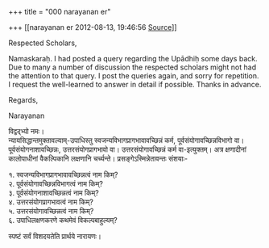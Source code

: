 +++
title = "000 narayanan er"

+++
[[narayanan er	2012-08-13, 19:46:56 [Source](https://groups.google.com/g/bvparishat/c/vpsKp9Waats)]]



Respected Scholars,

Namaskaraḥ. I had posted a query regarding the Upādhiḥ some days back. Due to many a number of discussion the respected scholars might not had the attention to that query. I post the queries again, and sorry for repetition. I request the well-learned to answer in detail if possible. Thanks in advance.

Regards,

Narayanan  

  

विद्वद्भ्यो नमः।  
न्यायसिद्धान्तमुक्तावल्याम्-उपाधिस्तु स्वजन्यविभागप्रागभावावच्छिन्नं कर्म, पूर्वसंयोगावच्छिन्नविभागो वा। पूर्वसंयोगनाशावच्छिन्नः, उत्तरसंयोगप्रागभावो वा। उत्तरसंयोगावच्छिन्नं कर्म वा-इत्युक्तम्। अत्र क्षणादीनां कालोपाधीनां वैकल्पिकानि लक्षणानि चर्च्यन्ते। प्रसङ्गेऽस्मिन्नेतावन्तः संशयाः-  
  
१. स्वजन्यविभागप्रागभावावच्छिन्नत्वं नाम किम्?  
२. पूर्वसंयोगावच्छिन्नविभागत्वं नाम किम्?  
३. पूर्वसंयोगनाशावच्छिन्नत्वं नाम किम्?  
४. उत्तरसंयोगप्रागभावत्वं नाम किम्?  
५. उत्तरसंयोगावच्छिन्नत्वं नाम किम्?  
६. उपाधिलक्षणकरणे कथमेवं विकल्पबाहुल्यम्?  
  
स्पष्टं सर्वं विशदयतेति प्रार्थये नारायणः।

